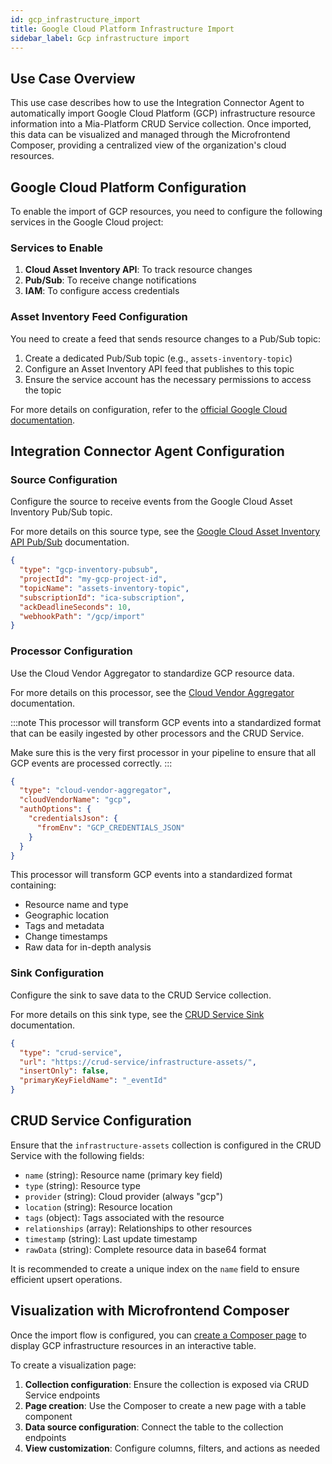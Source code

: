 ```yaml
---
id: gcp_infrastructure_import
title: Google Cloud Platform Infrastructure Import
sidebar_label: Gcp infrastructure import
---
```


<!--
WARNING: this file was automatically generated by Mia-Platform Doc Aggregator.
DO NOT MODIFY IT BY HAND.
Instead, modify the source file and run the aggregator to regenerate this file.
-->

## Use Case Overview

This use case describes how to use the Integration Connector Agent to automatically import
Google Cloud Platform (GCP) infrastructure resource information into a Mia-Platform CRUD Service
collection. Once imported, this data can be visualized and managed through the Microfrontend
Composer, providing a centralized view of the organization's cloud resources.

## Google Cloud Platform Configuration

To enable the import of GCP resources, you need to configure the following services in the Google Cloud project:

### Services to Enable

1. **Cloud Asset Inventory API**: To track resource changes
1. **Pub/Sub**: To receive change notifications
1. **IAM**: To configure access credentials

### Asset Inventory Feed Configuration

You need to create a feed that sends resource changes to a Pub/Sub topic:

1. Create a dedicated Pub/Sub topic (e.g., `assets-inventory-topic`)
1. Configure an Asset Inventory API feed that publishes to this topic
1. Ensure the service account has the necessary permissions to access the topic

For more details on configuration, refer to the [official Google Cloud documentation](https://cloud.google.com/asset-inventory/docs/monitor-asset-changes).

## Integration Connector Agent Configuration

### Source Configuration

Configure the source to receive events from the Google Cloud Asset Inventory Pub/Sub topic.

For more details on this source type, see the
[Google Cloud Asset Inventory API Pub/Sub](../../sources/30_gcp_pubsub_asset_inventory.md) documentation.

```json
{
  "type": "gcp-inventory-pubsub",
  "projectId": "my-gcp-project-id",
  "topicName": "assets-inventory-topic",
  "subscriptionId": "ica-subscription",
  "ackDeadlineSeconds": 10,
  "webhookPath": "/gcp/import"
}
```

### Processor Configuration

Use the Cloud Vendor Aggregator to standardize GCP resource data.

For more details on this processor, see the
[Cloud Vendor Aggregator](../../processors/40_cloud_vendor_aggregator.md) documentation.

:::note
This processor will transform GCP events into a standardized format that can be easily ingested by other processors
and the CRUD Service.

Make sure this is the very first processor in your pipeline to ensure that all GCP events are processed correctly.
:::

```json
{
  "type": "cloud-vendor-aggregator",
  "cloudVendorName": "gcp",
  "authOptions": {
    "credentialsJson": {
      "fromEnv": "GCP_CREDENTIALS_JSON"
    }
  }
}
```

This processor will transform GCP events into a standardized format containing:

- Resource name and type
- Geographic location
- Tags and metadata
- Change timestamps
- Raw data for in-depth analysis

### Sink Configuration

Configure the sink to save data to the CRUD Service collection.

For more details on this sink type, see the [CRUD Service Sink](../sinks/30_crudservice.md) documentation.

```json
{
  "type": "crud-service",
  "url": "https://crud-service/infrastructure-assets/",
  "insertOnly": false,
  "primaryKeyFieldName": "_eventId"
}
```

## CRUD Service Configuration

Ensure that the `infrastructure-assets` collection is configured in the CRUD Service with the following fields:

- `name` (string): Resource name (primary key field)
- `type` (string): Resource type
- `provider` (string): Cloud provider (always "gcp")
- `location` (string): Resource location
- `tags` (object): Tags associated with the resource
- `relationships` (array): Relationships to other resources
- `timestamp` (string): Last update timestamp
- `rawData` (string): Complete resource data in base64 format

It is recommended to create a unique index on the `name` field to ensure efficient upsert operations.

## Visualization with Microfrontend Composer

Once the import flow is configured, you can
[create a Composer page](../../../../microfrontend-composer/overview) to
display GCP infrastructure resources in an interactive table.

To create a visualization page:

1. **Collection configuration**: Ensure the collection is exposed via CRUD Service endpoints
1. **Page creation**: Use the Composer to create a new page with a table component
1. **Data source configuration**: Connect the table to the collection endpoints
1. **View customization**: Configure columns, filters, and actions as needed
